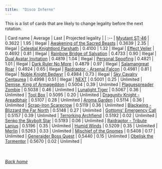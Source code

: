 ```yaml
---
title:  "Disco Inferno"
---
```


This is a list of cards that are likely to change legality before the next rotation.

| Card name | Average | Last | Projected legality |
| :-- |
[Myutant ST-46](https://db.ygoprodeck.com/card/?search=Myutant%20ST-46) | 0.3622 | 1.95 | Illegal |
[Awakening of the Sacred Beasts](https://db.ygoprodeck.com/card/?search=Awakening%20of%20the%20Sacred%20Beasts) | 0.3639 | 2.35 | Illegal |
[Celestial Knightlord Parshath](https://db.ygoprodeck.com/card/?search=Celestial%20Knightlord%20Parshath) | 0.4100 | 1.32 | Illegal |
[Effect Veiler](https://db.ygoprodeck.com/card/?search=Effect%20Veiler) | 0.4692 | 0.81 | Illegal |
[Rainbow Bridge of Salvation](https://db.ygoprodeck.com/card/?search=Rainbow%20Bridge%20of%20Salvation) | 0.4733 | 0.90 | Illegal |
[Dual Avatar Invitation](https://db.ygoprodeck.com/card/?search=Dual%20Avatar%20Invitation) | 0.4819 | 1.04 | Illegal |
[Personal Spoofing](https://db.ygoprodeck.com/card/?search=Personal%20Spoofing) | 0.4821 | 1.01 | Illegal |
[Dark Ruler No More](https://db.ygoprodeck.com/card/?search=Dark%20Ruler%20No%20More) | 0.4879 | 0.97 | Illegal |
[Salamangreat Roar](https://db.ygoprodeck.com/card/?search=Salamangreat%20Roar) | 0.4924 | 0.65 | Illegal |
[Raidraptor - Arsenal Falcon](https://db.ygoprodeck.com/card/?search=Raidraptor%20-%20Arsenal%20Falcon) | 0.4981 | 0.81 | Illegal |
[Noble Knight Bedwyr](https://db.ygoprodeck.com/card/?search=Noble%20Knight%20Bedwyr) | 0.4984 | 0.73 | Illegal |
[Sky Cavalry Centaurea](https://db.ygoprodeck.com/card/?search=Sky%20Cavalry%20Centaurea) | 0.4998 | 0.51 | Illegal |
[NEXT](https://db.ygoprodeck.com/card/?search=NEXT) | 0.5001 | 0.25 | Unlimited |
[Demise, King of Armageddon](https://db.ygoprodeck.com/card/?search=Demise,%20King%20of%20Armageddon) | 0.5004 | 0.39 | Unlimited |
[Plaguespreader Zombie](https://db.ygoprodeck.com/card/?search=Plaguespreader%20Zombie) | 0.5038 | 0.46 | Unlimited |
[Lunalight Tiger](https://db.ygoprodeck.com/card/?search=Lunalight%20Tiger) | 0.5067 | 0.36 | Unlimited |
[Tool Box](https://db.ygoprodeck.com/card/?search=Tool%20Box) | 0.5095 | 0.20 | Unlimited |
[Dragunity Knight - Areadbhair](https://db.ygoprodeck.com/card/?search=Dragunity%20Knight%20-%20Areadbhair) | 0.5107 | 0.28 | Unlimited |
[Aroma Garden](https://db.ygoprodeck.com/card/?search=Aroma%20Garden) | 0.5114 | 0.36 | Unlimited |
[Scrap-Iron Scarecrow](https://db.ygoprodeck.com/card/?search=Scrap-Iron%20Scarecrow) | 0.5119 | 0.36 | Unlimited |
[Blackwing - Blizzard the Far North](https://db.ygoprodeck.com/card/?search=Blackwing%20-%20Blizzard%20the%20Far%20North) | 0.5148 | 0.27 | Unlimited |
[Gottoms' Emergency Call](https://db.ygoprodeck.com/card/?search=Gottoms'%20Emergency%20Call) | 0.5157 | 0.39 | Unlimited |
[Terrorking Archfiend](https://db.ygoprodeck.com/card/?search=Terrorking%20Archfiend) | 0.5192 | 0.02 | Unlimited |
[Senko the Skybolt Star](https://db.ygoprodeck.com/card/?search=Senko%20the%20Skybolt%20Star) | 0.5193 | 0.06 | Unlimited |
[Raidraptor - Tribute Lanius](https://db.ygoprodeck.com/card/?search=Raidraptor%20-%20Tribute%20Lanius) | 0.5196 | 0.35 | Unlimited |
[Humid Winds](https://db.ygoprodeck.com/card/?search=Humid%20Winds) | 0.5209 | 0.35 | Unlimited |
[Merlin](https://db.ygoprodeck.com/card/?search=Merlin) | 0.5263 | 0.33 | Unlimited |
[Mischief of the Gnomes](https://db.ygoprodeck.com/card/?search=Mischief%20of%20the%20Gnomes) | 0.5408 | 0.17 | Unlimited |
[Generaider Boss Quest](https://db.ygoprodeck.com/card/?search=Generaider%20Boss%20Quest) | 0.5440 | 0.15 | Unlimited |
[Obelisk the Tormentor](https://db.ygoprodeck.com/card/?search=Obelisk%20the%20Tormentor) | 0.5670 | 0.02 | Unlimited |

<br>

###### [Back home](index)